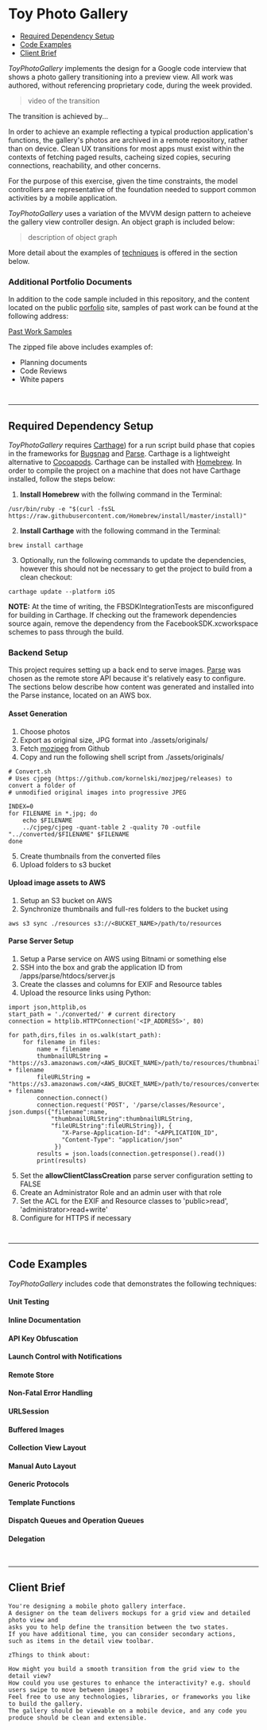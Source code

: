 # Toy Photo Gallery

- [Required Dependency Setup](#required-dependency-setup)
- [Code Examples](code-examples)
- [Client Brief](#client-brief)

*ToyPhotoGallery* implements the design for a Google code interview that shows a photo gallery transitioning into a preview view.  All work was authored, without referencing proprietary code, during the week provided.

> video of the transition

The transition is achieved by...

In order to achieve an example reflecting a typical production application's functions, the gallery's photos are archived in a remote repository, rather than on device.  Clean UX transitions for most apps must exist within the contexts of fetching paged results, 
cacheing sized copies, securing connections, reachability, and other concerns.  

For the purpose of this exercise, given the time constraints, the model controllers are representative of the foundation needed to support common activities by a mobile application.

*ToyPhotoGallery* uses a variation of the MVVM design pattern to acheieve the gallery view controller design.  An object graph is
included below:

> description of object graph

More detail about the examples of [techniques](#code-examples) is offered in the section below.

### Additional Portfolio Documents

In addition to the code sample included in this repository, and the content located on the public [porfolio](http://voxels.github.com) site, samples of past work can be found at the following address:

[Past Work Samples]()

The zipped file above includes examples of:
- Planning documents
- Code Reviews
- White papers

```


```

---

## Required Dependency Setup

*ToyPhotoGallery* requires [Carthage](https://github.com/Carthage/Carthage#installing-carthage)) for a run script build phase that copies in the frameworks for [Bugsnag](https://www.bugsnag.com) and [Parse](http://parseplatform.org).  Carthage is a lightweight alternative to [Cocoapods](https://cocoapods.org).  Carthage can be installed with [Homebrew](https://brew.sh).  In order to compile the project on a machine that does not have Carthage installed, follow the steps below:

1) **Install Homebrew** with the follwing command in the Terminal:

```
/usr/bin/ruby -e "$(curl -fsSL https://raw.githubusercontent.com/Homebrew/install/master/install)"
```

2) **Install Carthage** with the following command in the Terminal:

```
brew install carthage
```

3) Optionally, run the following commands to update the dependencies, however this should not be necessary to get the project to build from a clean checkout:
```
carthage update --platform iOS
```

**NOTE:** At the time of writing, the FBSDKIntegrationTests are misconfigured for building in Carthage.  If checking out the framework dependencies source again, remove the dependency from the FacebookSDK.xcworkspace schemes to pass through the build.

### Backend Setup

This project requires setting up a back end to serve images.  [Parse](http://parseplatform.org) was chosen as the remote store API because it's relatively easy to configure.  The sections below describe how content was generated and installed into the Parse instance, located on an AWS box.

#### Asset Generation

1) Choose photos
2) Export as original size, JPG format into ./assets/originals/
3) Fetch [mozjpeg](https://github.com/kornelski/mozjpeg/releases) from Github
4) Copy and run the following shell script from ./assets/originals/

```
# Convert.sh
# Uses cjpeg (https://github.com/kornelski/mozjpeg/releases) to convert a folder of
# unmodified original images into progressive JPEG

INDEX=0
for FILENAME in *.jpg; do
	echo $FILENAME
	../cjpeg/cjpeg -quant-table 2 -quality 70 -outfile "../converted/$FILENAME" $FILENAME
done
```
5) Create thumbnails from the converted files
6) Upload folders to s3 bucket


#### Upload image assets to AWS
1) Setup an S3 bucket on AWS
2) Synchronize thumbnails and full-res folders to the bucket using 
```
aws s3 sync ./resources s3://<BUCKET_NAME>/path/to/resources
```

#### Parse Server Setup

1) Setup a Parse service on AWS using Bitnami or something else
2) SSH into the box and grab the application ID from /apps/parse/htdocs/server.js
3) Create the classes and columns for EXIF and Resource tables
4) Upload the resource links using Python:

```
import json,httplib,os
start_path = './converted/' # current directory
connection = httplib.HTTPConnection('<IP_ADDRESS>', 80)

for path,dirs,files in os.walk(start_path):
	for filename in files:
		name = filename
		thumbnailURLString = "https://s3.amazonaws.com/<AWS_BUCKET_NAME>/path/to/resources/thumbnails/" + filename
		fileURLString = "https://s3.amazonaws.com/<AWS_BUCKET_NAME>/path/to/resources/converted/" + filename
		connection.connect()
		connection.request('POST', '/parse/classes/Resource', json.dumps({"filename":name,
			"thumbnailURLString":thumbnailURLString,
			"fileURLString":fileURLString}), {
		       "X-Parse-Application-Id": "<APPLICATION_ID",
		       "Content-Type": "application/json"
		     })
		results = json.loads(connection.getresponse().read())
		print(results)
```
5) Set the **allowClientClassCreation** parse server configuration setting to FALSE
6) Create an Administrator Role and an admin user with that role
7) Set the ACL for the EXIF and Resource classes to 'public>read', 'administrator>read+write'
8) Configure for HTTPS if necessary


```


```

---

## Code Examples

*ToyPhotoGallery* includes code that demonstrates the following techniques:

#### Unit Testing

#### Inline Documentation

#### API Key Obfuscation

#### Launch Control with Notifications

#### Remote Store

#### Non-Fatal Error Handling

#### URLSession

#### Buffered Images

#### Collection View Layout

#### Manual Auto Layout

#### Generic Protocols

#### Template Functions

#### Dispatch Queues and Operation Queues

#### Delegation


```


```

---

## Client Brief

```
You're designing a mobile photo gallery interface. 
A designer on the team delivers mockups for a grid view and detailed photo view and 
asks you to help define the transition between the two states. 
If you have additional time, you can consider secondary actions, 
such as items in the detail view toolbar.

zThings to think about:

How might you build a smooth transition from the grid view to the detail view?
How could you use gestures to enhance the interactivity? e.g. should users swipe to move between images?
Feel free to use any technologies, libraries, or frameworks you like to build the gallery.
The gallery should be viewable on a mobile device, and any code you produce should be clean and extensible.
```



